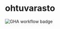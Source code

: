 # ohtuvarasto
![GHA workflow badge](https://github.com/ds20220914/ohtuvarasto/workflows/CI/badge.svg)
